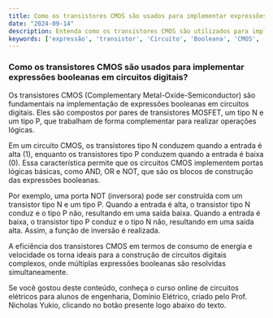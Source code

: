 ```yaml
---
title: Como os transistores CMOS são usados para implementar expressões booleanas em circuitos digitais?
date: "2024-09-14"
description: Entenda como os transistores CMOS são utilizados para implementar expressões booleanas em circuitos digitais.
keywords: ['expressão', 'transistor', 'Circuito', 'Booleana', 'CMOS', 'Resolvido', 'vice-versa']
---
```


### Como os transistores CMOS são usados para implementar expressões booleanas em circuitos digitais?

Os transistores CMOS (Complementary Metal-Oxide-Semiconductor) são fundamentais na implementação de expressões booleanas em circuitos digitais. Eles são compostos por pares de transistores MOSFET, um tipo N e um tipo P, que trabalham de forma complementar para realizar operações lógicas.

Em um circuito CMOS, os transistores tipo N conduzem quando a entrada é alta (1), enquanto os transistores tipo P conduzem quando a entrada é baixa (0). Essa característica permite que os circuitos CMOS implementem portas lógicas básicas, como AND, OR e NOT, que são os blocos de construção das expressões booleanas.

Por exemplo, uma porta NOT (inversora) pode ser construída com um transistor tipo N e um tipo P. Quando a entrada é alta, o transistor tipo N conduz e o tipo P não, resultando em uma saída baixa. Quando a entrada é baixa, o transistor tipo P conduz e o tipo N não, resultando em uma saída alta. Assim, a função de inversão é realizada.

A eficiência dos transistores CMOS em termos de consumo de energia e velocidade os torna ideais para a construção de circuitos digitais complexos, onde múltiplas expressões booleanas são resolvidas simultaneamente.

Se você gostou deste conteúdo, conheça o curso online de circuitos elétricos para alunos de engenharia, Domínio Elétrico, criado pelo Prof. Nicholas Yukio, clicando no botão presente logo abaixo do texto.